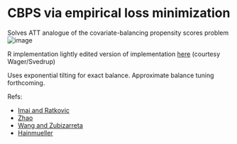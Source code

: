 # CBPS via empirical loss minimization

Solves ATT analogue of the covariate-balancing propensity scores problem 
![image](https://github.com/apoorvalal/covariate_balancing_propensity_scores/assets/12086926/7076542a-d177-4dcf-83c8-5b5e95772d8d)

R implementation lightly edited version of implementation [here](https://github.com/wxwx1993/wildfire_mitigation/blob/main/balancing/cbps_ATT.R) (courtesy Wager/Svedrup)

Uses exponential tilting for exact balance. Approximate balance tuning forthcoming.  

Refs:

+ [Imai and Ratkovic](https://imai.fas.harvard.edu/research/files/CBPS.pdf)
+ [Zhao](https://www.statslab.cam.ac.uk/~qz280/publication/balancing-loss/)
+ [Wang and Zubizarreta](http://jrzubizarreta.com/minimal.pdf)
+ [Hainmueller](https://web.stanford.edu/~jhain/Paper/PA2012.pdf)
